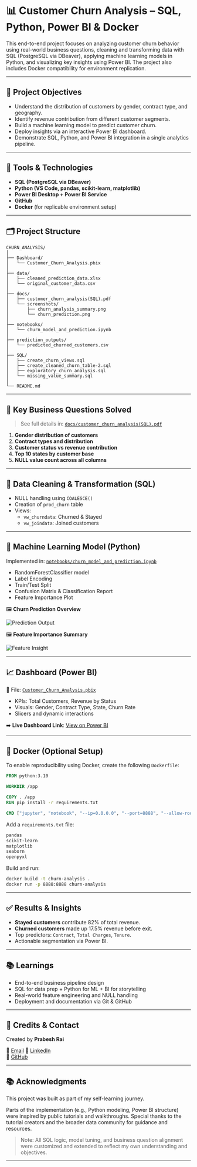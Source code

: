 
# 📊 Customer Churn Analysis – SQL, Python, Power BI & Docker

This end-to-end project focuses on analyzing customer churn behavior using real-world business questions, cleaning and transforming data with SQL (PostgreSQL via DBeaver), applying machine learning models in Python, and visualizing key insights using Power BI. The project also includes Docker compatibility for environment replication.

---

## 🚀 Project Objectives

- Understand the distribution of customers by gender, contract type, and geography.
- Identify revenue contribution from different customer segments.
- Build a machine learning model to predict customer churn.
- Deploy insights via an interactive Power BI dashboard.
- Demonstrate SQL, Python, and Power BI integration in a single analytics pipeline.

---

## 🧰 Tools & Technologies

- **SQL (PostgreSQL via DBeaver)**
- **Python (VS Code, pandas, scikit-learn, matplotlib)**
- **Power BI Desktop + Power BI Service**
- **GitHub**
- **Docker** (for replicable environment setup)

---

## 🗂️ Project Structure

```
CHURN_ANALYSIS/
│
├── Dashboard/
│   └── Customer_Churn_Analysis.pbix
│
├── data/
│   ├── cleaned_prediction_data.xlsx
│   └── original_customer_data.csv
│
├── docs/
│   ├── customer_churn_analysis(SQL).pdf
│   └── screenshots/
│       ├── churn_analysis_summary.png
│       └── churn_prediction.png
│
├── notebooks/
│   └── churn_model_and_prediction.ipynb
│
├── prediction_outputs/
│   └── predicted_churned_customers.csv
│
├── SQL/
│   ├── create_churn_views.sql
│   ├── create_cleaned_churn_table-2.sql
│   ├── exploratory_churn_analysis.sql
│   └── missing_value_summary.sql
│
└── README.md
```

---

## 📌 Key Business Questions Solved

> See full details in: [`docs/customer_churn_analysis(SQL).pdf`](docs/customer_churn_analysis(SQL).pdf)

1. **Gender distribution of customers**
2. **Contract types and distribution**
3. **Customer status vs revenue contribution**
4. **Top 10 states by customer base**
5. **NULL value count across all columns**

---

## 🧹 Data Cleaning & Transformation (SQL)

- NULL handling using `COALESCE()`
- Creation of `prod_churn` table
- Views:
  - `vw_churndata`: Churned & Stayed
  - `vw_joindata`: Joined customers

---

## 🤖 Machine Learning Model (Python)

Implemented in: [`notebooks/churn_model_and_prediction.ipynb`](notebooks/churn_model_and_prediction.ipynb)

- RandomForestClassifier model
- Label Encoding
- Train/Test Split
- Confusion Matrix & Classification Report
- Feature Importance Plot

🖼️ **Churn Prediction Overview**

![Prediction Output](docs/screenshots/churn_prediction.png)

🖼️ **Feature Importance Summary**

![Feature Insight](docs/screenshots/churn_analysis_summary.png)

---

## 📈 Dashboard (Power BI)

📁 File: [`Customer_Churn_Analysis.pbix`](Dashboard/Customer_Churn_Analysis.pbix)

- KPIs: Total Customers, Revenue by Status
- Visuals: Gender, Contract Type, State, Churn Rate
- Slicers and dynamic interactions

➡️ **Live Dashboard Link**: [View on Power BI](https://app.powerbi.com/groups/me/reports/7cb18420-67ea-47e7-85e6-21cf71399856/52f511e0d028d690872b?experience=power-bi)

---

## 🐳 Docker (Optional Setup)

To enable reproducibility using Docker, create the following `Dockerfile`:

```Dockerfile
FROM python:3.10

WORKDIR /app

COPY . /app
RUN pip install -r requirements.txt

CMD ["jupyter", "notebook", "--ip=0.0.0.0", "--port=8888", "--allow-root"]
```

Add a `requirements.txt` file:

```txt
pandas
scikit-learn
matplotlib
seaborn
openpyxl
```

Build and run:

```bash
docker build -t churn-analysis .
docker run -p 8888:8888 churn-analysis
```

---

## ✅ Results & Insights

- **Stayed customers** contribute 82% of total revenue.
- **Churned customers** made up 17.5% revenue before exit.
- Top predictors: `Contract`, `Total Charges`, `Tenure`.
- Actionable segmentation via Power BI.

---

## 📚 Learnings

- End-to-end business pipeline design
- SQL for data prep + Python for ML + BI for storytelling
- Real-world feature engineering and NULL handling
- Deployment and documentation via Git & GitHub

---

## 🤝 Credits & Contact

Created by **Prabesh Rai**

📧 [Email](raiprabesh775@gmail.com)
🔗 [LinkedIn](https://www.linkedin.com/in/prabeshrai/)  
🐙 [GitHub](https://github.com/Prabesh789)

---
## 📚 Acknowledgments

This project was built as part of my self-learning journey.

Parts of the implementation (e.g., Python modeling, Power BI structure) were inspired by public tutorials and walkthroughs. Special thanks to the tutorial creators and the broader data community for guidance and resources.

> Note: All SQL logic, model tuning, and business question alignment were customized and extended to reflect my own understanding and objectives.
---
